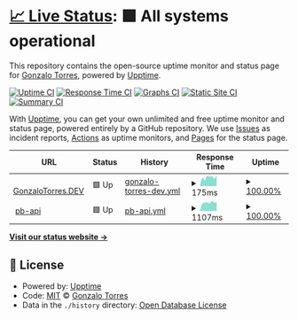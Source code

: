 # [📈 Live Status](https://gonetorres.github.io/upptime): <!--live status--> **🟩 All systems operational**

This repository contains the open-source uptime monitor and status page for [Gonzalo Torres](https://gonetorres.github.io/upptime), powered by [Upptime](https://github.com/upptime/upptime).

[![Uptime CI](https://github.com/gonetorres/upptime/workflows/Uptime%20CI/badge.svg)](https://github.com/gonetorres/upptime/actions?query=workflow%3A%22Uptime+CI%22)
[![Response Time CI](https://github.com/gonetorres/upptime/workflows/Response%20Time%20CI/badge.svg)](https://github.com/gonetorres/upptime/actions?query=workflow%3A%22Response+Time+CI%22)
[![Graphs CI](https://github.com/gonetorres/upptime/workflows/Graphs%20CI/badge.svg)](https://github.com/gonetorres/upptime/actions?query=workflow%3A%22Graphs+CI%22)
[![Static Site CI](https://github.com/gonetorres/upptime/workflows/Static%20Site%20CI/badge.svg)](https://github.com/gonetorres/upptime/actions?query=workflow%3A%22Static+Site+CI%22)
[![Summary CI](https://github.com/gonetorres/upptime/workflows/Summary%20CI/badge.svg)](https://github.com/gonetorres/upptime/actions?query=workflow%3A%22Summary+CI%22)

With [Upptime](https://upptime.js.org), you can get your own unlimited and free uptime monitor and status page, powered entirely by a GitHub repository. We use [Issues](https://github.com/gonetorres/upptime/issues) as incident reports, [Actions](https://github.com/gonetorres/upptime/actions) as uptime monitors, and [Pages](https://gonetorres.github.io/upptime) for the status page.

<!--start: status pages-->
<!-- This summary is generated by Upptime (https://github.com/upptime/upptime) -->
<!-- Do not edit this manually, your changes will be overwritten -->
<!-- prettier-ignore -->
| URL | Status | History | Response Time | Uptime |
| --- | ------ | ------- | ------------- | ------ |
| <img alt="" src="https://icons.duckduckgo.com/ip3/gonzalotorres.dev.ico" height="13"> [GonzaloTorres.DEV](https://gonzalotorres.dev) | 🟩 Up | [gonzalo-torres-dev.yml](https://github.com/GoneTorres/upptime/commits/HEAD/history/gonzalo-torres-dev.yml) | <details><summary><img alt="Response time graph" src="./graphs/gonzalo-torres-dev/response-time-week.png" height="20"> 175ms</summary><br><a href="https://gonetorres.github.io/upptime/history/gonzalo-torres-dev"><img alt="Response time 144" src="https://img.shields.io/endpoint?url=https%3A%2F%2Fraw.githubusercontent.com%2FGoneTorres%2Fupptime%2FHEAD%2Fapi%2Fgonzalo-torres-dev%2Fresponse-time.json"></a><br><a href="https://gonetorres.github.io/upptime/history/gonzalo-torres-dev"><img alt="24-hour response time 383" src="https://img.shields.io/endpoint?url=https%3A%2F%2Fraw.githubusercontent.com%2FGoneTorres%2Fupptime%2FHEAD%2Fapi%2Fgonzalo-torres-dev%2Fresponse-time-day.json"></a><br><a href="https://gonetorres.github.io/upptime/history/gonzalo-torres-dev"><img alt="7-day response time 175" src="https://img.shields.io/endpoint?url=https%3A%2F%2Fraw.githubusercontent.com%2FGoneTorres%2Fupptime%2FHEAD%2Fapi%2Fgonzalo-torres-dev%2Fresponse-time-week.json"></a><br><a href="https://gonetorres.github.io/upptime/history/gonzalo-torres-dev"><img alt="30-day response time 154" src="https://img.shields.io/endpoint?url=https%3A%2F%2Fraw.githubusercontent.com%2FGoneTorres%2Fupptime%2FHEAD%2Fapi%2Fgonzalo-torres-dev%2Fresponse-time-month.json"></a><br><a href="https://gonetorres.github.io/upptime/history/gonzalo-torres-dev"><img alt="1-year response time 144" src="https://img.shields.io/endpoint?url=https%3A%2F%2Fraw.githubusercontent.com%2FGoneTorres%2Fupptime%2FHEAD%2Fapi%2Fgonzalo-torres-dev%2Fresponse-time-year.json"></a></details> | <details><summary><a href="https://gonetorres.github.io/upptime/history/gonzalo-torres-dev">100.00%</a></summary><a href="https://gonetorres.github.io/upptime/history/gonzalo-torres-dev"><img alt="All-time uptime 99.97%" src="https://img.shields.io/endpoint?url=https%3A%2F%2Fraw.githubusercontent.com%2FGoneTorres%2Fupptime%2FHEAD%2Fapi%2Fgonzalo-torres-dev%2Fuptime.json"></a><br><a href="https://gonetorres.github.io/upptime/history/gonzalo-torres-dev"><img alt="24-hour uptime 100.00%" src="https://img.shields.io/endpoint?url=https%3A%2F%2Fraw.githubusercontent.com%2FGoneTorres%2Fupptime%2FHEAD%2Fapi%2Fgonzalo-torres-dev%2Fuptime-day.json"></a><br><a href="https://gonetorres.github.io/upptime/history/gonzalo-torres-dev"><img alt="7-day uptime 100.00%" src="https://img.shields.io/endpoint?url=https%3A%2F%2Fraw.githubusercontent.com%2FGoneTorres%2Fupptime%2FHEAD%2Fapi%2Fgonzalo-torres-dev%2Fuptime-week.json"></a><br><a href="https://gonetorres.github.io/upptime/history/gonzalo-torres-dev"><img alt="30-day uptime 100.00%" src="https://img.shields.io/endpoint?url=https%3A%2F%2Fraw.githubusercontent.com%2FGoneTorres%2Fupptime%2FHEAD%2Fapi%2Fgonzalo-torres-dev%2Fuptime-month.json"></a><br><a href="https://gonetorres.github.io/upptime/history/gonzalo-torres-dev"><img alt="1-year uptime 99.97%" src="https://img.shields.io/endpoint?url=https%3A%2F%2Fraw.githubusercontent.com%2FGoneTorres%2Fupptime%2FHEAD%2Fapi%2Fgonzalo-torres-dev%2Fuptime-year.json"></a></details>
| <img alt="" src="https://icons.duckduckgo.com/ip3/pb-api.nacionservicios.com.ar.ico" height="13"> [pb-api](https://pb-api.nacionservicios.com.ar/healthcheck) | 🟩 Up | [pb-api.yml](https://github.com/GoneTorres/upptime/commits/HEAD/history/pb-api.yml) | <details><summary><img alt="Response time graph" src="./graphs/pb-api/response-time-week.png" height="20"> 1107ms</summary><br><a href="https://gonetorres.github.io/upptime/history/pb-api"><img alt="Response time 991" src="https://img.shields.io/endpoint?url=https%3A%2F%2Fraw.githubusercontent.com%2FGoneTorres%2Fupptime%2FHEAD%2Fapi%2Fpb-api%2Fresponse-time.json"></a><br><a href="https://gonetorres.github.io/upptime/history/pb-api"><img alt="24-hour response time 1297" src="https://img.shields.io/endpoint?url=https%3A%2F%2Fraw.githubusercontent.com%2FGoneTorres%2Fupptime%2FHEAD%2Fapi%2Fpb-api%2Fresponse-time-day.json"></a><br><a href="https://gonetorres.github.io/upptime/history/pb-api"><img alt="7-day response time 1107" src="https://img.shields.io/endpoint?url=https%3A%2F%2Fraw.githubusercontent.com%2FGoneTorres%2Fupptime%2FHEAD%2Fapi%2Fpb-api%2Fresponse-time-week.json"></a><br><a href="https://gonetorres.github.io/upptime/history/pb-api"><img alt="30-day response time 993" src="https://img.shields.io/endpoint?url=https%3A%2F%2Fraw.githubusercontent.com%2FGoneTorres%2Fupptime%2FHEAD%2Fapi%2Fpb-api%2Fresponse-time-month.json"></a><br><a href="https://gonetorres.github.io/upptime/history/pb-api"><img alt="1-year response time 991" src="https://img.shields.io/endpoint?url=https%3A%2F%2Fraw.githubusercontent.com%2FGoneTorres%2Fupptime%2FHEAD%2Fapi%2Fpb-api%2Fresponse-time-year.json"></a></details> | <details><summary><a href="https://gonetorres.github.io/upptime/history/pb-api">100.00%</a></summary><a href="https://gonetorres.github.io/upptime/history/pb-api"><img alt="All-time uptime 99.98%" src="https://img.shields.io/endpoint?url=https%3A%2F%2Fraw.githubusercontent.com%2FGoneTorres%2Fupptime%2FHEAD%2Fapi%2Fpb-api%2Fuptime.json"></a><br><a href="https://gonetorres.github.io/upptime/history/pb-api"><img alt="24-hour uptime 100.00%" src="https://img.shields.io/endpoint?url=https%3A%2F%2Fraw.githubusercontent.com%2FGoneTorres%2Fupptime%2FHEAD%2Fapi%2Fpb-api%2Fuptime-day.json"></a><br><a href="https://gonetorres.github.io/upptime/history/pb-api"><img alt="7-day uptime 100.00%" src="https://img.shields.io/endpoint?url=https%3A%2F%2Fraw.githubusercontent.com%2FGoneTorres%2Fupptime%2FHEAD%2Fapi%2Fpb-api%2Fuptime-week.json"></a><br><a href="https://gonetorres.github.io/upptime/history/pb-api"><img alt="30-day uptime 100.00%" src="https://img.shields.io/endpoint?url=https%3A%2F%2Fraw.githubusercontent.com%2FGoneTorres%2Fupptime%2FHEAD%2Fapi%2Fpb-api%2Fuptime-month.json"></a><br><a href="https://gonetorres.github.io/upptime/history/pb-api"><img alt="1-year uptime 99.98%" src="https://img.shields.io/endpoint?url=https%3A%2F%2Fraw.githubusercontent.com%2FGoneTorres%2Fupptime%2FHEAD%2Fapi%2Fpb-api%2Fuptime-year.json"></a></details>

<!--end: status pages-->

[**Visit our status website →**](https://gonetorres.github.io/upptime)

## 📄 License

- Powered by: [Upptime](https://github.com/upptime/upptime)
- Code: [MIT](./LICENSE) © [Gonzalo Torres](https://gonetorres.github.io/upptime)
- Data in the `./history` directory: [Open Database License](https://opendatacommons.org/licenses/odbl/1-0/)
